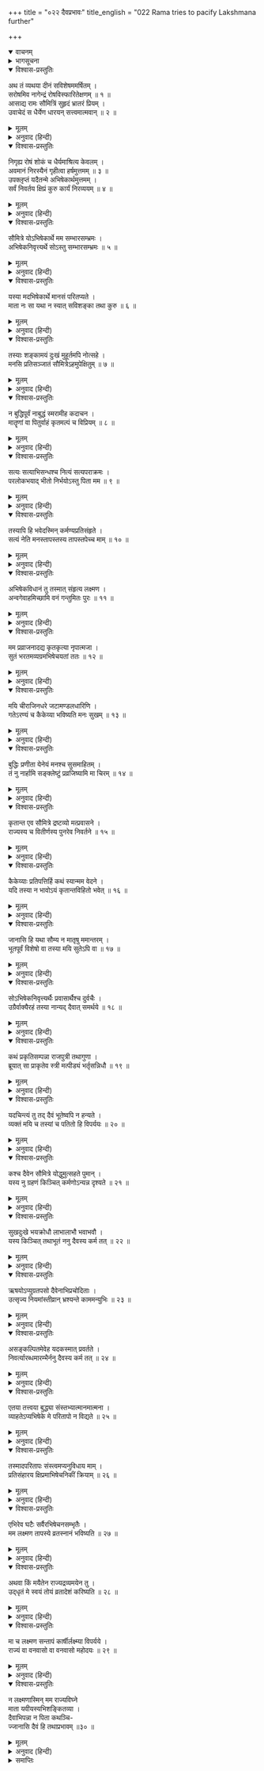 +++
title = "०२२ दैवप्रभावः"
title_english = "022 Rama tries to pacify Lakshmana further"

+++
<details open><summary>वाचनम्</summary>
<div caption="श्रीराम-हरिसीताराममूर्ति-घनपाठिभ्यां वचनम्" class="audioEmbed" src="https://archive.org/download/Ramayana-recitation-Sriram-harisItArAmamUrti-Ghanapaati-v2/Kanda_2/Kanda_2_AYK-022-Daiva_Prabhavaha.mp3"></div>
</details>

<details><summary>भागसूचना</summary>

22. श्रीरामका लक्ष्मणको समझाते हुए अपने वनवासमें दैवको ही कारण बताना और अभिषेककी सामग्रीको हटा लेनेका आदेश देना
</details>

<details open><summary>विश्वास-प्रस्तुतिः</summary>

अथ तं व्यथया दीनं सविशेषममर्षितम् ।  
सरोषमिव नागेन्द्रं रोषविस्फारितेक्षणम् ॥ १ ॥  
आसाद्य रामः सौमित्रिं सुहृदं भ्रातरं प्रियम् ।  
उवाचेदं स धैर्येण धारयन् सत्त्वमात्मवान् ॥ २ ॥
</details>

<details><summary>मूलम्</summary>

अथ तं व्यथया दीनं सविशेषममर्षितम् ।  
सरोषमिव नागेन्द्रं रोषविस्फारितेक्षणम् ॥ १ ॥  
आसाद्य रामः सौमित्रिं सुहृदं भ्रातरं प्रियम् ।  
उवाचेदं स धैर्येण धारयन् सत्त्वमात्मवान् ॥ २ ॥
</details>

<details><summary>अनुवाद (हिन्दी)</summary>

(श्रीरामके राज्याभिषेकमें विघ्न पड़नेके कारण) सुमित्राकुमार लक्ष्मण मानसिक व्यथासे बहुत दुःखी थे । उनके मनमें विशेष अमर्ष भरा हुआ था । वे रोषसे भरे हुए गजराजकी भाँति क्रोधसे आँखें फाड़-फाड़कर देख रहे थे । अपने मनको वशमें रखनेवाले श्रीराम धैर्यपूर्वक चित्तको निर्विकाररूपसे काबूमें रखते हुए अपने हितैषी सुहृद् प्रिय भाई लक्ष्मणके पास जाकर इस प्रकार बोले— ॥ १-२ ॥
</details>

<details open><summary>विश्वास-प्रस्तुतिः</summary>

निगृह्य रोषं शोकं च धैर्यमाश्रित्य केवलम् ।  
अवमानं निरस्यैनं गृहीत्वा हर्षमुत्तमम् ॥ ३ ॥  
उपक्लृप्तं यदैतन्मे अभिषेकार्थमुत्तमम् ।  
सर्वं निवर्तय क्षिप्रं कुरु कार्यं निरव्ययम् ॥ ४ ॥
</details>

<details><summary>मूलम्</summary>

निगृह्य रोषं शोकं च धैर्यमाश्रित्य केवलम् ।  
अवमानं निरस्यैनं गृहीत्वा हर्षमुत्तमम् ॥ ३ ॥  
उपक्लृप्तं यदैतन्मे अभिषेकार्थमुत्तमम् ।  
सर्वं निवर्तय क्षिप्रं कुरु कार्यं निरव्ययम् ॥ ४ ॥
</details>

<details><summary>अनुवाद (हिन्दी)</summary>

‘लक्ष्मण! केवल धैर्यका आश्रय लेकर अपने मनके क्रोध और शोकको दूर करो, चित्तसे अपमानकी भावना निकाल दो और हृदयमें भलीभाँति हर्ष भरकर मेरे अभिषेकके लिये यह जो उत्तम सामग्री एकत्र की गयी है, इसे शीघ्र हटा दो और ऐसा कार्य करो, जिससे मेरे वनगमनमें बाधा उपस्थित न हो ॥ ३-४ ॥
</details>

<details open><summary>विश्वास-प्रस्तुतिः</summary>

सौमित्रे योऽभिषेकार्थे मम सम्भारसम्भ्रमः ।  
अभिषेकनिवृत्त्यर्थे सोऽस्तु सम्भारसम्भ्रमः ॥ ५ ॥
</details>

<details><summary>मूलम्</summary>

सौमित्रे योऽभिषेकार्थे मम सम्भारसम्भ्रमः ।  
अभिषेकनिवृत्त्यर्थे सोऽस्तु सम्भारसम्भ्रमः ॥ ५ ॥
</details>

<details><summary>अनुवाद (हिन्दी)</summary>

‘सुमित्रानन्दन! अबतक अभिषेकके लिये सामग्री जुटानेमें जो तुम्हारा उत्साह था, वह इसे रोकने और मेरे वन जानेकी तैयारी करनेमें होना चाहिये ॥ ५ ॥
</details>

<details open><summary>विश्वास-प्रस्तुतिः</summary>

यस्या मदभिषेकार्थे मानसं परितप्यते ।  
माता नः सा यथा न स्यात् सविशङ्का तथा कुरु ॥ ६ ॥
</details>

<details><summary>मूलम्</summary>

यस्या मदभिषेकार्थे मानसं परितप्यते ।  
माता नः सा यथा न स्यात् सविशङ्का तथा कुरु ॥ ६ ॥
</details>

<details><summary>अनुवाद (हिन्दी)</summary>

‘मेरे अभिषेकके कारण जिसके चित्तमें संताप हो रहा है, उस हमारी माता कैकेयीको जिससे किसी तरहकी शङ्का न रह जाय, वही काम करो ॥ ६ ॥
</details>

<details open><summary>विश्वास-प्रस्तुतिः</summary>

तस्याः शङ्कामयं दुःखं मुहूर्तमपि नोत्सहे ।  
मनसि प्रतिसञ्जातं सौमित्रेऽहमुपेक्षितुम् ॥ ७ ॥
</details>

<details><summary>मूलम्</summary>

तस्याः शङ्कामयं दुःखं मुहूर्तमपि नोत्सहे ।  
मनसि प्रतिसञ्जातं सौमित्रेऽहमुपेक्षितुम् ॥ ७ ॥
</details>

<details><summary>अनुवाद (हिन्दी)</summary>

‘लक्ष्मण! उसके मनमें संदेहके कारण दुःख उत्पन्न हो, इस बातको मैं दो घड़ीके लिये भी नहीं सह सकता और न इसकी उपेक्षा ही कर सकता हूँ ॥
</details>

<details open><summary>विश्वास-प्रस्तुतिः</summary>

न बुद्धिपूर्वं नाबुद्धं स्मरामीह कदाचन ।  
मातॄणां वा पितुर्वाहं कृतमल्पं च विप्रियम् ॥ ८ ॥
</details>

<details><summary>मूलम्</summary>

न बुद्धिपूर्वं नाबुद्धं स्मरामीह कदाचन ।  
मातॄणां वा पितुर्वाहं कृतमल्पं च विप्रियम् ॥ ८ ॥
</details>

<details><summary>अनुवाद (हिन्दी)</summary>

‘मैंने यहाँ कभी जान-बूझकर या अनजानमें माताओंका अथवा पिताजीका कोई छोटा-सा भी अपराध किया हो, ऐसा याद नहीं आता ॥ ८ ॥
</details>

<details open><summary>विश्वास-प्रस्तुतिः</summary>

सत्यः सत्याभिसन्धश्च नित्यं सत्यपराक्रमः ।  
परलोकभयाद् भीतो निर्भयोऽस्तु पिता मम ॥ ९ ॥
</details>

<details><summary>मूलम्</summary>

सत्यः सत्याभिसन्धश्च नित्यं सत्यपराक्रमः ।  
परलोकभयाद् भीतो निर्भयोऽस्तु पिता मम ॥ ९ ॥
</details>

<details><summary>अनुवाद (हिन्दी)</summary>

‘पिताजी सदा सत्यवादी और सत्यपराक्रमी रहे हैं । वे परलोकके भयसे सदा डरते रहते हैं; इसलिये मुझे वही काम करना चाहिये, जिससे मेरे पिताजीका पारलौकिक भय दूर हो जाय ॥ ९ ॥
</details>

<details open><summary>विश्वास-प्रस्तुतिः</summary>

तस्यापि हि भवेदस्मिन् कर्मण्यप्रतिसंहृते ।  
सत्यं नेति मनस्तापस्तस्य तापस्तपेच्च माम् ॥ १० ॥
</details>

<details><summary>मूलम्</summary>

तस्यापि हि भवेदस्मिन् कर्मण्यप्रतिसंहृते ।  
सत्यं नेति मनस्तापस्तस्य तापस्तपेच्च माम् ॥ १० ॥
</details>

<details><summary>अनुवाद (हिन्दी)</summary>

‘यदि इस अभिषेकसम्बन्धी कार्यको रोक नहीं दिया गया तो पिताजीको भी मन-ही-मन यह सोचकर संताप होगा कि मेरी बात सच्ची नहीं हुई और उनका वह मनस्ताप मुझे सदा संतप्त करता रहेगा ॥ १० ॥
</details>

<details open><summary>विश्वास-प्रस्तुतिः</summary>

अभिषेकविधानं तु तस्मात् संहृत्य लक्ष्मण ।  
अन्वगेवाहमिच्छामि वनं गन्तुमितः पुरः ॥ ११ ॥
</details>

<details><summary>मूलम्</summary>

अभिषेकविधानं तु तस्मात् संहृत्य लक्ष्मण ।  
अन्वगेवाहमिच्छामि वनं गन्तुमितः पुरः ॥ ११ ॥
</details>

<details><summary>अनुवाद (हिन्दी)</summary>

‘लक्ष्मण! इन्हीं सब कारणोंसे मैं अपने अभिषेकका कार्य रोककर शीघ्र ही इस नगरसे वनको चला जाना चाहता हूँ ॥ ११ ॥
</details>

<details open><summary>विश्वास-प्रस्तुतिः</summary>

मम प्रव्राजनादद्य कृतकृत्या नृपात्मजा ।  
सुतं भरतमव्यग्रमभिषेचयतां ततः ॥ १२ ॥
</details>

<details><summary>मूलम्</summary>

मम प्रव्राजनादद्य कृतकृत्या नृपात्मजा ।  
सुतं भरतमव्यग्रमभिषेचयतां ततः ॥ १२ ॥
</details>

<details><summary>अनुवाद (हिन्दी)</summary>

‘आज मेरे चले जानेसे कृतकृत्य हुई राजकुमारी कैकेयी अपने पुत्र भरतका निर्भय एवं निश्चिन्त होकर अभिषेक करावे ॥ १२ ॥
</details>

<details open><summary>विश्वास-प्रस्तुतिः</summary>

मयि चीराजिनधरे जटामण्डलधारिणि ।  
गतेऽरण्यं च कैकेय्या भविष्यति मनः सुखम् ॥ १३ ॥
</details>

<details><summary>मूलम्</summary>

मयि चीराजिनधरे जटामण्डलधारिणि ।  
गतेऽरण्यं च कैकेय्या भविष्यति मनः सुखम् ॥ १३ ॥
</details>

<details><summary>अनुवाद (हिन्दी)</summary>

‘मैं वल्कल और मृगचर्म धारण करके सिरपर जटाजूट बाँधे जब वनको चला जाऊँगा, तभी कैकेयीके मनको सुख प्राप्त होगा ॥ १३ ॥
</details>

<details open><summary>विश्वास-प्रस्तुतिः</summary>

बुद्धिः प्रणीता येनेयं मनश्च सुसमाहितम् ।  
तं नु नार्हामि सङ्क्लेष्टुं प्रव्रजिष्यामि मा चिरम् ॥ १४ ॥
</details>

<details><summary>मूलम्</summary>

बुद्धिः प्रणीता येनेयं मनश्च सुसमाहितम् ।  
तं नु नार्हामि सङ्क्लेष्टुं प्रव्रजिष्यामि मा चिरम् ॥ १४ ॥
</details>

<details><summary>अनुवाद (हिन्दी)</summary>

‘जिस विधाताने कैकेयीको ऐसी बुद्धि प्रदान की है तथा जिसकी प्रेरणासे उसका मन मुझे वन भेजनेमें अत्यन्त दृढ़ हो गया है, उसे विफलमनोरथ करके कष्ट देना मेरे लिये उचित नहीं है ॥ १४ ॥
</details>

<details open><summary>विश्वास-प्रस्तुतिः</summary>

कृतान्त एव सौमित्रे द्रष्टव्यो मत्प्रवासने ।  
राज्यस्य च वितीर्णस्य पुनरेव निवर्तने ॥ १५ ॥
</details>

<details><summary>मूलम्</summary>

कृतान्त एव सौमित्रे द्रष्टव्यो मत्प्रवासने ।  
राज्यस्य च वितीर्णस्य पुनरेव निवर्तने ॥ १५ ॥
</details>

<details><summary>अनुवाद (हिन्दी)</summary>

‘सुमित्राकुमार! मेरे इस प्रवासमें तथा पिताद्वारा दिये हुए राज्यके फिर हाथसे निकल जानेमें दैवको ही कारण समझना चाहिये ॥ १५ ॥
</details>

<details open><summary>विश्वास-प्रस्तुतिः</summary>

कैकेय्याः प्रतिपत्तिर्हि कथं स्यान्मम वेदने ।  
यदि तस्या न भावोऽयं कृतान्तविहितो भवेत् ॥ १६ ॥
</details>

<details><summary>मूलम्</summary>

कैकेय्याः प्रतिपत्तिर्हि कथं स्यान्मम वेदने ।  
यदि तस्या न भावोऽयं कृतान्तविहितो भवेत् ॥ १६ ॥
</details>

<details><summary>अनुवाद (हिन्दी)</summary>

‘मेरी समझसे कैकेयीका यह विपरीत मनोभाव दैवका ही विधान है । यदि ऐसा न होता तो वह मुझे वनमें भेजकर पीड़ा देनेका विचार क्यों करती ॥ १६ ॥
</details>

<details open><summary>विश्वास-प्रस्तुतिः</summary>

जानासि हि यथा सौम्य न मातृषु ममान्तरम् ।  
भूतपूर्वं विशेषो वा तस्या मयि सुतेऽपि वा ॥ १७ ॥
</details>

<details><summary>मूलम्</summary>

जानासि हि यथा सौम्य न मातृषु ममान्तरम् ।  
भूतपूर्वं विशेषो वा तस्या मयि सुतेऽपि वा ॥ १७ ॥
</details>

<details><summary>अनुवाद (हिन्दी)</summary>

‘सौम्य! तुम तो जानते ही हो कि मेरे मनमें पहले भी कभी माताओंके प्रति भेदभाव नहीं हुआ और कैकेयी भी पहले मुझमें या अपने पुत्रमें कोई अन्तर नहीं समझती थी ॥ १७ ॥
</details>

<details open><summary>विश्वास-प्रस्तुतिः</summary>

सोऽभिषेकनिवृत्त्यर्थैः प्रवासार्थैश्च दुर्वचैः ।  
उग्रैर्वाक्यैरहं तस्या नान्यद् दैवात् समर्थये ॥ १८ ॥
</details>

<details><summary>मूलम्</summary>

सोऽभिषेकनिवृत्त्यर्थैः प्रवासार्थैश्च दुर्वचैः ।  
उग्रैर्वाक्यैरहं तस्या नान्यद् दैवात् समर्थये ॥ १८ ॥
</details>

<details><summary>अनुवाद (हिन्दी)</summary>

‘मेरे अभिषेकको रोकने और मुझे वनमें भेजनेके लिये उसने राजाको प्रेरित करनेके निमित्त जिन भयंकर और कटुवचनोंका प्रयोग किया है, उन्हें साधारण मनुष्योंके लिये भी मुँहसे निकालना कठिन है । उसकी ऐसी चेष्टामें मैं दैवके सिवा दूसरे किसी कारणका समर्थन नहीं करता ॥ १८ ॥
</details>

<details open><summary>विश्वास-प्रस्तुतिः</summary>

कथं प्रकृतिसम्पन्ना राजपुत्री तथागुणा ।  
ब्रूयात् सा प्राकृतेव स्त्री मत्पीड्यं भर्तृसन्निधौ ॥ १९ ॥
</details>

<details><summary>मूलम्</summary>

कथं प्रकृतिसम्पन्ना राजपुत्री तथागुणा ।  
ब्रूयात् सा प्राकृतेव स्त्री मत्पीड्यं भर्तृसन्निधौ ॥ १९ ॥
</details>

<details><summary>अनुवाद (हिन्दी)</summary>

‘यदि ऐसी बात न होती तो वैसे उत्तम स्वभाव और श्रेष्ठ गुणोंसे युक्त राजकुमारी कैकेयी एक साधारण स्त्रीकी भाँति अपने पतिके समीप मुझे पीड़ा देनेवाली बात कैसे कहती—मुझे कष्ट देनेके लिये रामको वनमें भेजनेका प्रस्ताव कैसे उपस्थित करती ॥ १९ ॥
</details>

<details open><summary>विश्वास-प्रस्तुतिः</summary>

यदचिन्त्यं तु तद् दैवं भूतेष्वपि न हन्यते ।  
व्यक्तं मयि च तस्यां च पतितो हि विपर्ययः ॥ २० ॥
</details>

<details><summary>मूलम्</summary>

यदचिन्त्यं तु तद् दैवं भूतेष्वपि न हन्यते ।  
व्यक्तं मयि च तस्यां च पतितो हि विपर्ययः ॥ २० ॥
</details>

<details><summary>अनुवाद (हिन्दी)</summary>

‘जिसके विषयमें कभी कुछ सोचा न गया हो, वही दैवका विधान है । प्राणियोंमें अथवा उनके अधिष्ठाता देवताओंमें भी कोई ऐसा नहीं है, जो उस दैवके विधानको मेट सके; अतः निश्चय ही उसीकी प्रेरणासे मुझमें और कैकेयीमें यह भारी उलट-फेर हुआ है (मेरे हाथमें आया हुआ राज्य चला गया और कैकेयीकी बुद्धि बदल गयी) ॥ २० ॥
</details>

<details open><summary>विश्वास-प्रस्तुतिः</summary>

कश्च दैवेन सौमित्रे योद्धुमुत्सहते पुमान् ।  
यस्य नु ग्रहणं किञ्चित् कर्मणोऽन्यन्न दृश्यते ॥ २१ ॥
</details>

<details><summary>मूलम्</summary>

कश्च दैवेन सौमित्रे योद्धुमुत्सहते पुमान् ।  
यस्य नु ग्रहणं किञ्चित् कर्मणोऽन्यन्न दृश्यते ॥ २१ ॥
</details>

<details><summary>अनुवाद (हिन्दी)</summary>

‘सुमित्रानन्दन! कर्मोंके सुख-दुःखादिरूप फल प्राप्त होनेपर ही जिसका ज्ञान होता है, कर्मफलसे अन्यत्र कहीं भी जिसका पता नहीं चलता, उस दैवके साथ कौन पुरुष युद्ध कर सकता है? ॥ २१ ॥
</details>

<details open><summary>विश्वास-प्रस्तुतिः</summary>

सुखदुःखे भयक्रोधौ लाभालाभौ भवाभवौ ।  
यस्य किञ्चित् तथाभूतं ननु दैवस्य कर्म तत् ॥ २२ ॥
</details>

<details><summary>मूलम्</summary>

सुखदुःखे भयक्रोधौ लाभालाभौ भवाभवौ ।  
यस्य किञ्चित् तथाभूतं ननु दैवस्य कर्म तत् ॥ २२ ॥
</details>

<details><summary>अनुवाद (हिन्दी)</summary>

‘सुख-दुःख, भय-क्रोध (क्षोभ), लाभ-हानि, उत्पत्ति और विनाश तथा इस प्रकारके और भी जितने परिणाम प्राप्त होते हैं, जिनका कोई कारण समझमें नहीं आता, वे सब दैवके ही कर्म हैं ॥ २२ ॥
</details>

<details open><summary>विश्वास-प्रस्तुतिः</summary>

ऋषयोऽप्युग्रतपसो दैवेनाभिप्रचोदिताः ।  
उत्सृज्य नियमांस्तीव्रान् भ्रश्यन्ते काममन्युभिः ॥ २३ ॥
</details>

<details><summary>मूलम्</summary>

ऋषयोऽप्युग्रतपसो दैवेनाभिप्रचोदिताः ।  
उत्सृज्य नियमांस्तीव्रान् भ्रश्यन्ते काममन्युभिः ॥ २३ ॥
</details>

<details><summary>अनुवाद (हिन्दी)</summary>

‘उग्र तपस्वी ऋषि भी दैवसे प्रेरित होकर अपने तीव्र नियमोंको छोड़ बैठते और काम-क्रोधके द्वारा विवश हो मर्यादासे भ्रष्ट हो जाते हैं ॥ २३ ॥
</details>

<details open><summary>विश्वास-प्रस्तुतिः</summary>

असङ्कल्पितमेवेह यदकस्मात् प्रवर्तते ।  
निवर्त्यारब्धमारम्भैर्ननु दैवस्य कर्म तत् ॥ २४ ॥
</details>

<details><summary>मूलम्</summary>

असङ्कल्पितमेवेह यदकस्मात् प्रवर्तते ।  
निवर्त्यारब्धमारम्भैर्ननु दैवस्य कर्म तत् ॥ २४ ॥
</details>

<details><summary>अनुवाद (हिन्दी)</summary>

‘जो बात बिना सोचे-विचारे अकस्मात् सिरपर आ पड़ती है और प्रयत्नोंद्वारा आरम्भ किये हुए कार्यको रोककर एक नया ही काण्ड उपस्थित कर देती है, अवश्य वह दैवका ही विधान है ॥ २४ ॥
</details>

<details open><summary>विश्वास-प्रस्तुतिः</summary>

एतया तत्त्वया बुद्ध्या संस्तभ्यात्मानमात्मना ।  
व्याहतेऽप्यभिषेके मे परितापो न विद्यते ॥ २५ ॥
</details>

<details><summary>मूलम्</summary>

एतया तत्त्वया बुद्ध्या संस्तभ्यात्मानमात्मना ।  
व्याहतेऽप्यभिषेके मे परितापो न विद्यते ॥ २५ ॥
</details>

<details><summary>अनुवाद (हिन्दी)</summary>

‘इस तात्त्विक बुद्धिके द्वारा स्वयं ही मनको स्थिर कर लेनेके कारण मुझे अपने अभिषेकमें विघ्न पड़ जानेपर भी दुःख या संताप नहीं हो रहा है ॥ २५ ॥
</details>

<details open><summary>विश्वास-प्रस्तुतिः</summary>

तस्मादपरितापः संस्त्वमप्यनुविधाय माम् ।  
प्रतिसंहारय क्षिप्रमाभिषेचनिकीं क्रियाम् ॥ २६ ॥
</details>

<details><summary>मूलम्</summary>

तस्मादपरितापः संस्त्वमप्यनुविधाय माम् ।  
प्रतिसंहारय क्षिप्रमाभिषेचनिकीं क्रियाम् ॥ २६ ॥
</details>

<details><summary>अनुवाद (हिन्दी)</summary>

‘इसी प्रकार तुम भी मेरे विचारका अनुसरण करके संतापशून्य हो राज्याभिषेकके इस आयोजनको शीघ्र बंद करा दो ॥ २६ ॥
</details>

<details open><summary>विश्वास-प्रस्तुतिः</summary>

एभिरेव घटैः सर्वैरभिषेचनसम्भृतैः ।  
मम लक्ष्मण तापस्ये व्रतस्नानं भविष्यति ॥ २७ ॥
</details>

<details><summary>मूलम्</summary>

एभिरेव घटैः सर्वैरभिषेचनसम्भृतैः ।  
मम लक्ष्मण तापस्ये व्रतस्नानं भविष्यति ॥ २७ ॥
</details>

<details><summary>अनुवाद (हिन्दी)</summary>

‘लक्ष्मण! राज्याभिषेकके लिये सँजोकर रखे गये इन्हीं सब कलशोंद्वारा मेरा तापस-व्रतके संकल्पके लिये आवश्यक स्नान होगा ॥ २७ ॥
</details>

<details open><summary>विश्वास-प्रस्तुतिः</summary>

अथवा किं मयैतेन राज्यद्रव्यमयेन तु ।  
उद‍्धृतं मे स्वयं तोयं व्रतादेशं करिष्यति ॥ २८ ॥
</details>

<details><summary>मूलम्</summary>

अथवा किं मयैतेन राज्यद्रव्यमयेन तु ।  
उद‍्धृतं मे स्वयं तोयं व्रतादेशं करिष्यति ॥ २८ ॥
</details>

<details><summary>अनुवाद (हिन्दी)</summary>

‘अथवा राज्याभिषेकसम्बन्धी मङ्गल द्रव्यमय इस कलशजलकी मुझे क्या आवश्यकता है? स्वयं मेरे द्वारा अपने हाथसे निकाला हुआ जल ही मेरे व्रतादेशका साधक होगा ॥ २८ ॥
</details>

<details open><summary>विश्वास-प्रस्तुतिः</summary>

मा च लक्ष्मण सन्तापं कार्षीर्लक्ष्म्या विपर्यये ।  
राज्यं वा वनवासो वा वनवासो महोदयः ॥ २९ ॥
</details>

<details><summary>मूलम्</summary>

मा च लक्ष्मण सन्तापं कार्षीर्लक्ष्म्या विपर्यये ।  
राज्यं वा वनवासो वा वनवासो महोदयः ॥ २९ ॥
</details>

<details><summary>अनुवाद (हिन्दी)</summary>

‘लक्ष्मण! लक्ष्मीके इस उलट-फेरके विषयमें तुम कोई चिन्ता न करो । मेरे लिये राज्य अथवा वनवास दोनों समान हैं, बल्कि विशेष विचार करनेपर वनवास ही महान् अभ्युदयकारी प्रतीत होता है ॥ २९ ॥
</details>

<details open><summary>विश्वास-प्रस्तुतिः</summary>

न लक्ष्मणास्मिन् मम राज्यविघ्ने  
माता यवीयस्यभिशङ्कितव्या ।  
दैवाभिपन्ना न पिता कथञ्चि-  
ज्जानासि दैवं हि तथाप्रभावम् ॥३० ॥
</details>

<details><summary>मूलम्</summary>

न लक्ष्मणास्मिन् मम राज्यविघ्ने  
माता यवीयस्यभिशङ्कितव्या ।  
दैवाभिपन्ना न पिता कथञ्चि-  
ज्जानासि दैवं हि तथाप्रभावम् ॥३० ॥
</details>

<details><summary>अनुवाद (हिन्दी)</summary>

‘लक्ष्मण! मेरे राज्याभिषेकमें जो विघ्न आया है, इसमें मेरी सबसे छोटी माता कारण है, ऐसी शङ्का नहीं करनी चाहिये; क्योंकि वह दैवके अधीन थी । इसी प्रकार पिताजी भी किसी तरह इसमें कारण नहीं हैं । तुम तो दैव और उसके अद्भुत प्रभावको जानते ही हो, वही कारण है’ ॥ ३० ॥
</details>

<details><summary>समाप्तिः</summary>

इत्यार्षे श्रीमद्रामायणे वाल्मीकीये आदिकाव्येऽयोध्याकाण्डे द्वाविंशः सर्गः ॥ २२ ॥  
इस प्रकार श्रीवाल्मीकिनिर्मित आर्षरामायण आदिकाव्यके अयोध्याकाण्डमें बाईसवाँ सर्ग पूरा हुआ ॥ २२ ॥
</details>

